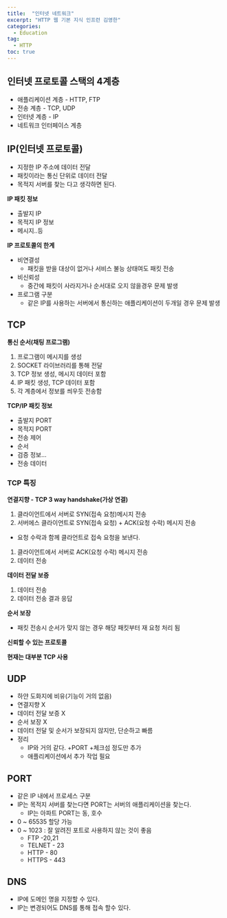 ```yaml
---
title:  "인터넷 네트워크"
excerpt: "HTTP 웹 기본 지식 인프런 김영한"
categories:
  - Education
tag:
  - HTTP
toc: true
---
```


## 인터넷 프로토콜 스택의 4계층
- 애플리케이션 계층 - HTTP, FTP
- 전송 계층 - TCP, UDP
- 인터넷 계층 - IP
- 네트워크 인터페이스 계층

## IP(인터넷 프로토콜)
- 지정한 IP 주소에 데이터 전달
- 패킷이라는 통신 단위로 데이터 전달
- 목적지 서버를 찾는 다고 생각하면 된다.

**IP 패킷 정보**
- 출발지 IP
- 목적지 IP 정보
- 메시지..등

**IP 프로토콜의 한계**
- 비연결성
  * 패킷을 받을 대상이 없거나 서비스 불능 상태여도 패킷 전송
- 비신뢰성
  * 중간에 패킷이 사라지거나 순서대로 오지 않을경우 문제 발생
- 프로그램 구분
  * 같은 IP를 사용하는 서버에서 통신하는 애플리케이션이 두개일 경우 문제 발생

## TCP

**통신 순서(채팅 프로그램)**
1. 프로그램이 메시지를 생성
1. SOCKET 라이브러리를 통해 전달
1. TCP 정보 생성, 메시지 데이터 포함
1. IP 패킷 생성, TCP 데이터 포함
1. 각 계층에서 정보를 씌우듯  전송함

**TCP/IP 패킷 정보**
- 출발지 PORT
- 목적지 PORT
- 전송 제어
- 순서
- 검증 정보...
- 전송 데이터


### TCP 특징

**연결지향 - TCP 3 way handshake(가상 연결)**
1. 클라이언트에서 서버로 SYN(접속 요청)메시지 전송
1. 서버에스 클라이언트로 SYN(접속 요청) + ACK(요청 수락) 메시지 전송
  * 요청 수락과 함께 클라언트로 접속 요청을 보낸다.
1. 클라이언트에서 서버로 ACK(요청 수락) 메시지 전송
1. 데이터 전송
  
**데이터 전달 보증**
1. 데이터 전송
1. 데이터 전송 결과 응답

**순서 보장**
- 패킷 전송시 순서가 맞지 않는 경우 해당 패킷부터 재 요청 처리 됨

**신뢰할 수 있는 프로토콜**  

**현재는 대부분 TCP 사용**  


## UDP
- 하얀 도화지에 비유(기능이 거의 없음)
- 연결지향 X
- 데이터 전달 보증 X
- 순서 보장  X
- 데이터 전달 및 순서가 보장되지 않지만, 단순하고 빠름
- 정리
  * IP와 거의 같다. +PORT +체크섬 정도만 추가
  * 애플리케이션에서 추가 작업 필요
  

## PORT
- 같은 IP 내에서 프로세스 구분
- IP는 목적지 서버를 찾는다면 PORT는 서버의 애플리케이션을 찾는다.
  * IP는 아파트 PORT는 동, 호수
- 0 ~ 65535 할당 가능
- 0 ~ 1023 : 잘 알려진 포트로 사용하지 않는 것이 좋음
  * FTP -20,21
  * TELNET - 23
  * HTTP - 80
  * HTTPS - 443 
  
## DNS
- IP에 도메인 명을 지정할 수 있다.
- IP는 변경되어도 DNS를 통해 접속 할수 있다.
